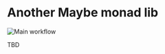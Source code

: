 # Another Maybe monad lib

![Main workflow](https://github.com/vojtatranta/actual-maybe/actions/workflows/main.yml/badge.svg)

TBD